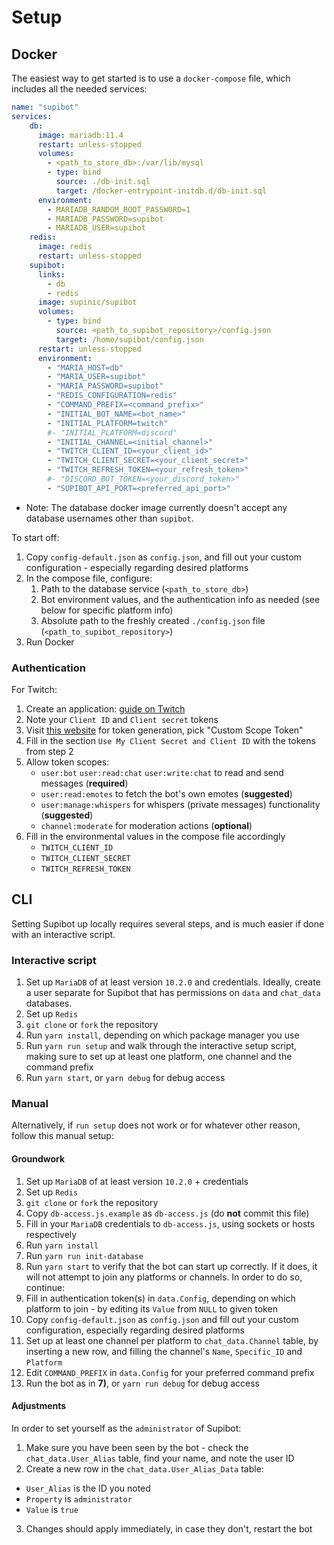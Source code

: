 # Setup

## Docker 

The easiest way to get started is to use a `docker-compose` file, which includes all the needed services:
```yaml
name: "supibot"
services:
    db:
      image: mariadb:11.4
      restart: unless-stopped
      volumes:
        - <path_to_store_db>:/var/lib/mysql
        - type: bind
          source: ./db-init.sql
          target: /docker-entrypoint-initdb.d/db-init.sql
      environment:
        - MARIADB_RANDOM_ROOT_PASSWORD=1
        - MARIADB_PASSWORD=supibot
        - MARIADB_USER=supibot
    redis:
      image: redis
      restart: unless-stopped
    supibot:
      links:
        - db
        - redis
      image: supinic/supibot
      volumes:
        - type: bind
          source: <path_to_supibot_repository>/config.json
          target: /home/supibot/config.json
      restart: unless-stopped
      environment:
        - "MARIA_HOST=db"
        - "MARIA_USER=supibot"
        - "MARIA_PASSWORD=supibot"
        - "REDIS_CONFIGURATION=redis"
        - "COMMAND_PREFIX=<command_prefix>"
        - "INITIAL_BOT_NAME=<bot_name>"
        - "INITIAL_PLATFORM=twitch"
        #- "INITIAL_PLATFORM=discord"
        - "INITIAL_CHANNEL=<initial_channel>"
        - "TWITCH_CLIENT_ID=<your_client_id>"
        - "TWITCH_CLIENT_SECRET=<your_client_secret>"
        - "TWITCH_REFRESH_TOKEN=<your_refresh_token>"
        #- "DISCORD_BOT_TOKEN=<your_discord_token>"
        - "SUPIBOT_API_PORT=<preferred_api_port>"
```

- Note: The database docker image currently doesn't accept any database usernames other than `supibot`.

To start off:
1) Copy `config-default.json` as `config.json`, and fill out your custom configuration - especially regarding desired platforms
2) In the compose file, configure:
   1) Path to the database service (`<path_to_store_db>`)
   2) Bot environment values, and the authentication info as needed (see below for specific platform info)
   3) Absolute path to the freshly created `./config.json` file (`<path_to_supibot_repository>`)
3) Run Docker

### Authentication

For Twitch:

1. Create an application: [guide on Twitch](https://dev.twitch.tv/docs/authentication/register-app/)
2. Note your `Client ID` and `Client secret` tokens
3. Visit [this website](https://twitchtokengenerator.com/) for token generation, pick "Custom Scope Token"
5. Fill in the section `Use My Client Secret and Client ID` with the tokens from step 2
6. Allow token scopes: 
   - `user:bot` `user:read:chat` `user:write:chat` to read and send messages (**required**)
   - `user:read:emotes` to fetch the bot's own emotes (**suggested**)
   - `user:manage:whispers` for whispers (private messages) functionality (**suggested**)
   - `channel:moderate` for moderation actions (**optional**)
7. Fill in the environmental values in the compose file accordingly
   - `TWITCH_CLIENT_ID`
   - `TWITCH_CLIENT_SECRET`
   - `TWITCH_REFRESH_TOKEN`

## CLI

Setting Supibot up locally requires several steps, and is much easier if done with an interactive script.

### Interactive script

1) Set up `MariaDB` of at least version `10.2.0` and credentials. Ideally, create a user separate for Supibot that has permissions on `data` and `chat_data` databases.
2) Set up `Redis`
3) `git clone` or `fork` the repository
4) Run `yarn install`, depending on which package manager you use
5) Run `yarn run setup` and walk through the interactive setup script, making sure to set up at least one platform, one channel and the command prefix
6) Run `yarn start`, or `yarn debug` for debug access

### Manual

Alternatively, if `run setup` does not work or for whatever other reason, follow this manual setup:

#### Groundwork

1) Set up `MariaDB` of at least version `10.2.0` + credentials
2) Set up `Redis`
3) `git clone` or `fork` the repository
4) Copy `db-access.js.example` as `db-access.js` (do **not** commit this file)
5) Fill in your `MariaDB` credentials to `db-access.js`, using sockets or hosts respectively
6) Run `yarn install`
7) Run `yarn run init-database`
8) Run `yarn start` to verify that the bot can start up correctly. If it does, it will not attempt to join any platforms or channels. In order to do so, continue:
9) Fill in authentication token(s) in `data.Config`, depending on which platform to join - by editing its `Value` from `NULL` to given token
10) Copy `config-default.json` as `config.json` and fill out your custom configuration, especially regarding desired platforms
11) Set up at least one channel per platform to `chat_data.Channel` table, by inserting a new row, and filling the channel's `Name`, `Specific_ID` and `Platform`
12) Edit `COMMAND_PREFIX` in `data.Config` for your preferred command prefix
13) Run the bot as in **7)**, or `yarn run debug` for debug access

#### Adjustments

In order to set yourself as the `administrator` of Supibot:

1) Make sure you have been seen by the bot - check the `chat_data.User_Alias` table, find your name, and note the user ID
2) Create a new row in the `chat_data.User_Alias_Data` table: 
  - `User_Alias` is the ID you noted
  - `Property` is `administrator`
  - `Value` is `true`
3) Changes should apply immediately, in case they don't, restart the bot
